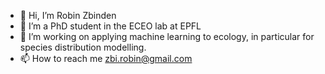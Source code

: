 - 👋 Hi, I’m Robin Zbinden
- 👀 I’m a PhD student in the ECEO lab at EPFL
- 🌱 I’m working on applying machine learning to ecology, in particular for species distribution modelling.
- 📫 How to reach me zbi.robin@gmail.com

<!---
zbirobin/zbirobin is a ✨ special ✨ repository because its `README.md` (this file) appears on your GitHub profile.
You can click the Preview link to take a look at your changes.
--->
